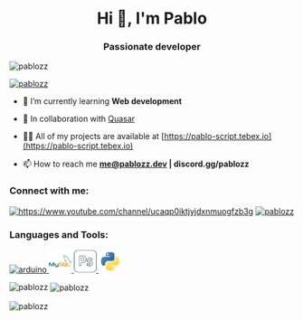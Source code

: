 <h1 align="center">Hi 👋, I'm Pablo</h1>
<h3 align="center">Passionate developer</h3>

<p align="left"> <img src="https://komarev.com/ghpvc/?username=pablozz&label=Profile%20views&color=0e75b6&style=flat" alt="pablozz" /> </p>

<p align="left"> <a href="https://github.com/ryo-ma/github-profile-trophy"><img src="https://github-profile-trophy.vercel.app/?username=pablozz" alt="pablozz" /></a> </p>

- 🌱 I’m currently learning **Web development**

- 👯 In collaboration with [Quasar](https://discord.gg/quasarstore)

- 👨‍💻 All of my projects are available at [https://pablo-script.tebex.io](https://pablo-script.tebex.io)

- 📫 How to reach me **me@pablozz.dev | discord.gg/pablozz**

<h3 align="left">Connect with me:</h3>
<p align="left">
<a href="https://www.youtube.com/c/https://www.youtube.com/channel/ucaqp0iktjyjdxnmuogfzb3g" target="blank"><img align="center" src="https://raw.githubusercontent.com/rahuldkjain/github-profile-readme-generator/master/src/images/icons/Social/youtube.svg" alt="https://www.youtube.com/channel/ucaqp0iktjyjdxnmuogfzb3g" height="30" width="40" /></a>
<a href="https://discord.gg/pablozz" target="blank"><img align="center" src="https://raw.githubusercontent.com/rahuldkjain/github-profile-readme-generator/master/src/images/icons/Social/discord.svg" alt="pablozz" height="30" width="40" /></a>
</p>

<h3 align="left">Languages and Tools:</h3>
<p align="left"> <a href="https://www.arduino.cc/" target="_blank" rel="noreferrer"> <img src="https://cdn.worldvectorlogo.com/logos/arduino-1.svg" alt="arduino" width="40" height="40"/> </a> <a href="https://www.mysql.com/" target="_blank" rel="noreferrer"> <img src="https://raw.githubusercontent.com/devicons/devicon/master/icons/mysql/mysql-original-wordmark.svg" alt="mysql" width="40" height="40"/> </a> <a href="https://www.photoshop.com/en" target="_blank" rel="noreferrer"> <img src="https://raw.githubusercontent.com/devicons/devicon/master/icons/photoshop/photoshop-line.svg" alt="photoshop" width="40" height="40"/> </a> <a href="https://www.python.org" target="_blank" rel="noreferrer"> <img src="https://raw.githubusercontent.com/devicons/devicon/master/icons/python/python-original.svg" alt="python" width="40" height="40"/> </a> </p>

<p><img align="left" src="https://github-readme-stats.vercel.app/api/top-langs?username=pablozz&show_icons=true&locale=en&layout=compact" alt="pablozz" /></p>

<p>&nbsp;<img align="center" src="https://github-readme-stats.vercel.app/api?username=pablozz&show_icons=true&locale=en" alt="pablozz" /></p>

<p><img align="center" src="https://github-readme-streak-stats.herokuapp.com/?user=pablozz&" alt="pablozz" /></p>
